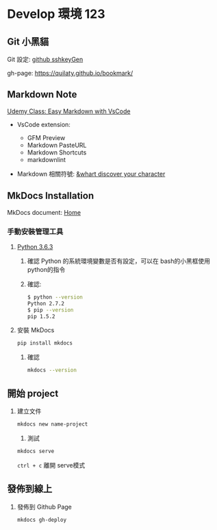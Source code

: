# Develop 環境 123

## Git 小黑貓

Git 設定: [github sshkeyGen](http://wiki.csie.ncku.edu.tw/github)

gh-page: <https://quilaty.github.io/bookmark/>

## Markdown Note

[Udemy Class: Easy Markdown with VsCode](https://www.udemy.com/easy-markdown-with-vs-code/learn/v4/content)

* VsCode extension:
  * GFM Preview
  * Markdown PasteURL
  * Markdown Shortcuts
  * markdownlint

* Markdown 相關符號: [&whart discover your character](http://www.amp-what.com/unicode/search/fire)

## MkDocs Installation

MkDocs document: [Home](http://www.mkdocs.org/)

### 手動安裝管理工具

1. [Python 3.6.3](https://www.python.org/)
    1. 確認 Python 的系統環境變數是否有設定，可以在 bash的小黑框使用 python的指令
    1. 確認:

        ```bash
        $ python --version
        Python 2.7.2
        $ pip --version
        pip 1.5.2
        ```

1. 安裝 MkDocs

    ```bash
    pip install mkdocs
    ```

    1. 確認

        ```bash
        mkdocs --version
        ```

## 開始 project

1. 建立文件
    ```bash
    mkdocs new name-project
    ```
    1. 測試
    ```bash
    mkdocs serve
    ```
    `ctrl + c` 離開 serve模式

## 發佈到線上

1. 發佈到 Github Page
    ```bash
    mkdocs gh-deploy
    ```
